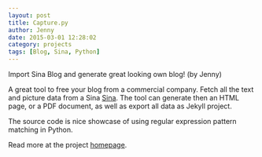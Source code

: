 ```yaml
---
layout: post
title: Capture.py
author: Jenny
date: 2015-03-01 12:28:02
category: projects
tags: [Blog, Sina, Python]
---
```


Import Sina Blog and generate great looking own blog! (by Jenny)

A great tool to free your blog from a commercial company. Fetch all the text
and picture data from a Sina [Sina](blog.sina.com.cn). The tool can generate
then an HTML page, or a PDF document, as well as export all data as Jekyll
project. 

The source code is nice showcase of using regular expression pattern matching
in Python.

Read more at the project [homepage](https://bitbucket.org/jenny0/capture).
